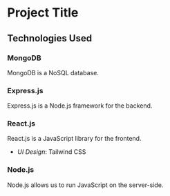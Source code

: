 # Project Title

## Technologies Used

### MongoDB
MongoDB is a NoSQL database.

### Express.js
Express.js is a Node.js framework for the backend.

### React.js
React.js is a JavaScript library for the frontend.

- *UI Design*: Tailwind CSS

### Node.js
Node.js allows us to run JavaScript on the server-side.
